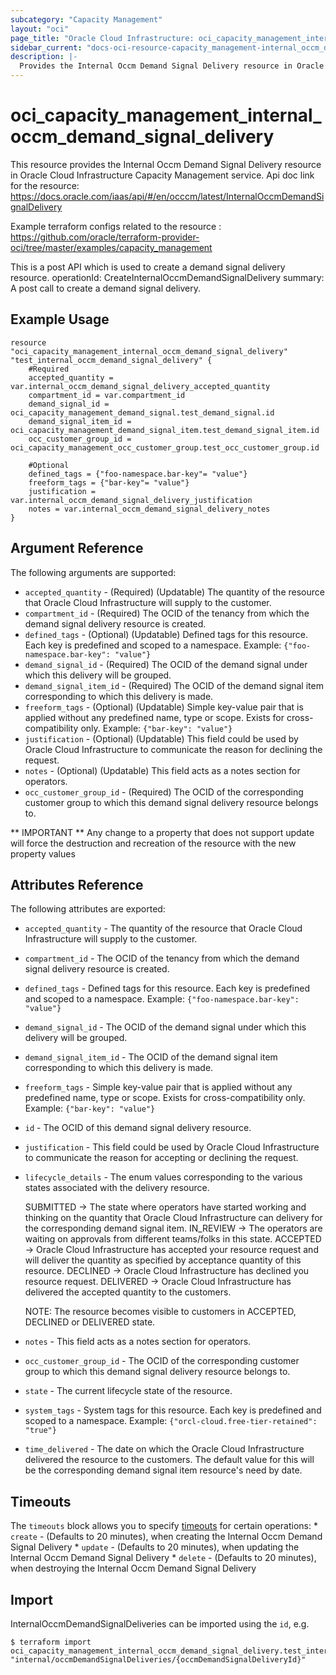 ```yaml
---
subcategory: "Capacity Management"
layout: "oci"
page_title: "Oracle Cloud Infrastructure: oci_capacity_management_internal_occm_demand_signal_delivery"
sidebar_current: "docs-oci-resource-capacity_management-internal_occm_demand_signal_delivery"
description: |-
  Provides the Internal Occm Demand Signal Delivery resource in Oracle Cloud Infrastructure Capacity Management service
---
```


# oci_capacity_management_internal_occm_demand_signal_delivery
This resource provides the Internal Occm Demand Signal Delivery resource in Oracle Cloud Infrastructure Capacity Management service.
Api doc link for the resource: https://docs.oracle.com/iaas/api/#/en/occcm/latest/InternalOccmDemandSignalDelivery

Example terraform configs related to the resource : https://github.com/oracle/terraform-provider-oci/tree/master/examples/capacity_management

This is a post API which is used to create a demand signal delivery resource.
operationId: CreateInternalOccmDemandSignalDelivery
summary: A post call to create a demand signal delivery.


## Example Usage

```hcl
resource "oci_capacity_management_internal_occm_demand_signal_delivery" "test_internal_occm_demand_signal_delivery" {
	#Required
	accepted_quantity = var.internal_occm_demand_signal_delivery_accepted_quantity
	compartment_id = var.compartment_id
	demand_signal_id = oci_capacity_management_demand_signal.test_demand_signal.id
	demand_signal_item_id = oci_capacity_management_demand_signal_item.test_demand_signal_item.id
	occ_customer_group_id = oci_capacity_management_occ_customer_group.test_occ_customer_group.id

	#Optional
	defined_tags = {"foo-namespace.bar-key"= "value"}
	freeform_tags = {"bar-key"= "value"}
	justification = var.internal_occm_demand_signal_delivery_justification
	notes = var.internal_occm_demand_signal_delivery_notes
}
```

## Argument Reference

The following arguments are supported:

* `accepted_quantity` - (Required) (Updatable) The quantity of the resource that Oracle Cloud Infrastructure will supply to the customer. 
* `compartment_id` - (Required) The OCID of the tenancy from which the demand signal delivery resource is created. 
* `defined_tags` - (Optional) (Updatable) Defined tags for this resource. Each key is predefined and scoped to a namespace. Example: `{"foo-namespace.bar-key": "value"}` 
* `demand_signal_id` - (Required) The OCID of the demand signal under which this delivery will be grouped. 
* `demand_signal_item_id` - (Required) The OCID of the demand signal item corresponding to which this delivery is made. 
* `freeform_tags` - (Optional) (Updatable) Simple key-value pair that is applied without any predefined name, type or scope. Exists for cross-compatibility only. Example: `{"bar-key": "value"}` 
* `justification` - (Optional) (Updatable) This field could be used by Oracle Cloud Infrastructure to communicate the reason for declining the request. 
* `notes` - (Optional) (Updatable) This field acts as a notes section for operators. 
* `occ_customer_group_id` - (Required) The OCID of the corresponding customer group to which this demand signal delivery resource belongs to. 


** IMPORTANT **
Any change to a property that does not support update will force the destruction and recreation of the resource with the new property values

## Attributes Reference

The following attributes are exported:

* `accepted_quantity` - The quantity of the resource that Oracle Cloud Infrastructure will supply to the customer. 
* `compartment_id` - The OCID of the tenancy from which the demand signal delivery resource is created. 
* `defined_tags` - Defined tags for this resource. Each key is predefined and scoped to a namespace. Example: `{"foo-namespace.bar-key": "value"}` 
* `demand_signal_id` - The OCID of the demand signal under which this delivery will be grouped. 
* `demand_signal_item_id` - The OCID of the demand signal item corresponding to which this delivery is made. 
* `freeform_tags` - Simple key-value pair that is applied without any predefined name, type or scope. Exists for cross-compatibility only. Example: `{"bar-key": "value"}` 
* `id` - The OCID of this demand signal delivery resource. 
* `justification` - This field could be used by Oracle Cloud Infrastructure to communicate the reason for accepting or declining the request. 
* `lifecycle_details` - The enum values corresponding to the various states associated with the delivery resource.

	SUBMITTED -> The state where operators have started working and thinking on the quantity that Oracle Cloud Infrastructure can delivery for the corresponding demand signal item. IN_REVIEW -> The operators are waiting on approvals from different teams/folks in this state. ACCEPTED -> Oracle Cloud Infrastructure has accepted your resource request and will deliver the quantity as specified by acceptance quantity of this resource. DECLINED -> Oracle Cloud Infrastructure has declined you resource request. DELIVERED -> Oracle Cloud Infrastructure has delivered the accepted quantity to the customers.

	NOTE: The resource becomes visible to customers in ACCEPTED, DECLINED or DELIVERED state. 
* `notes` - This field acts as a notes section for operators. 
* `occ_customer_group_id` - The OCID of the corresponding customer group to which this demand signal delivery resource belongs to. 
* `state` - The current lifecycle state of the resource. 
* `system_tags` - System tags for this resource. Each key is predefined and scoped to a namespace. Example: `{"orcl-cloud.free-tier-retained": "true"}` 
* `time_delivered` - The date on which the Oracle Cloud Infrastructure delivered the resource to the customers. The default value for this will be the corresponding demand signal item resource's need by date. 

## Timeouts

The `timeouts` block allows you to specify [timeouts](https://registry.terraform.io/providers/oracle/oci/latest/docs/guides/changing_timeouts) for certain operations:
	* `create` - (Defaults to 20 minutes), when creating the Internal Occm Demand Signal Delivery
	* `update` - (Defaults to 20 minutes), when updating the Internal Occm Demand Signal Delivery
	* `delete` - (Defaults to 20 minutes), when destroying the Internal Occm Demand Signal Delivery


## Import

InternalOccmDemandSignalDeliveries can be imported using the `id`, e.g.

```
$ terraform import oci_capacity_management_internal_occm_demand_signal_delivery.test_internal_occm_demand_signal_delivery "internal/occmDemandSignalDeliveries/{occmDemandSignalDeliveryId}" 
```


